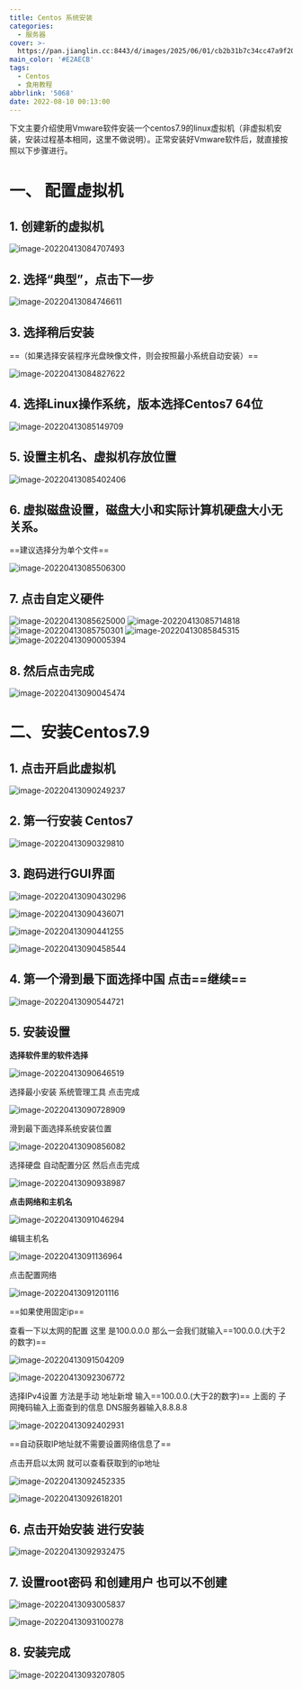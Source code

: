 ```yaml
---
title: Centos 系统安装
categories:
  - 服务器
cover: >-
  https://pan.jianglin.cc:8443/d/images/2025/06/01/cb2b31b7c34cc47a9f208a7be9cbd32d.png
main_color: '#E2AECB'
tags:
  - Centos
  - 食用教程
abbrlink: '5068'
date: 2022-08-10 00:13:00
---
```


下文主要介绍使用Vmware软件安装一个centos7.9的linux虚拟机（非虚拟机安装，安装过程基本相同，这里不做说明）。正常安装好Vmware软件后，就直接按照以下步骤进行。

# 一、 配置虚拟机

## 1. 创建新的虚拟机

![image-20220413084707493](https://olinl-note.oss-cn-shanghai.aliyuncs.com/note/202402072006968.png)

## 2. 选择“典型”，点击下一步

![image-20220413084746611](https://olinl-note.oss-cn-shanghai.aliyuncs.com/note/202402072006527.png)

## 3. 选择稍后安装

==（如果选择安装程序光盘映像文件，则会按照最小系统自动安装）==

![image-20220413084827622](src/image-20220413084827622.png)

## 4. 选择Linux操作系统，版本选择Centos7 64位

![image-20220413085149709](https://olinl-note.oss-cn-shanghai.aliyuncs.com/note/202402072006061.png)

## 5. 设置主机名、虚拟机存放位置

![image-20220413085402406](https://olinl-note.oss-cn-shanghai.aliyuncs.com/note/202402072006108.png)

## 6. 虚拟磁盘设置，磁盘大小和实际计算机硬盘大小无关系。

==建议选择分为单个文件==

![image-20220413085506300](src/image-20220413085506300.png)

## 7. 点击自定义硬件

![image-20220413085625000](https://olinl-note.oss-cn-shanghai.aliyuncs.com/note/202402072006728.png)
![image-20220413085714818](https://olinl-note.oss-cn-shanghai.aliyuncs.com/note/202402072006349.png)
![image-20220413085750301](https://olinl-note.oss-cn-shanghai.aliyuncs.com/note/202402072006392.png)
![image-20220413085845315](https://olinl-note.oss-cn-shanghai.aliyuncs.com/note/202402072006753.png)
![image-20220413090005394](https://olinl-note.oss-cn-shanghai.aliyuncs.com/note/202402072006249.png)

## 8. 然后点击完成

![image-20220413090045474](https://olinl-note.oss-cn-shanghai.aliyuncs.com/note/202402072006790.png)

# 二、安装Centos7.9

## 1. 点击开启此虚拟机

![image-20220413090249237](https://olinl-note.oss-cn-shanghai.aliyuncs.com/note/202402072006102.png)

## 2. 第一行安装 Centos7

![image-20220413090329810](https://olinl-note.oss-cn-shanghai.aliyuncs.com/note/202402072006301.png)

## 3. 跑码进行GUI界面

![image-20220413090430296](https://olinl-note.oss-cn-shanghai.aliyuncs.com/note/202402072006646.png)

![image-20220413090436071](https://olinl-note.oss-cn-shanghai.aliyuncs.com/note/202402072006102.png)

![image-20220413090441255](https://olinl-note.oss-cn-shanghai.aliyuncs.com/note/202402072006702.png)

![image-20220413090458544](https://olinl-note.oss-cn-shanghai.aliyuncs.com/note/202402072006428.png)

## 4. 第一个滑到最下面选择中国 点击==继续==

![image-20220413090544721](https://olinl-note.oss-cn-shanghai.aliyuncs.com/note/202402072006102.png)

## 5. 安装设置

**选择软件里的软件选择**

![image-20220413090646519](https://olinl-note.oss-cn-shanghai.aliyuncs.com/note/202402072006463.png)

选择最小安装 系统管理工具  点击完成

![image-20220413090728909](https://olinl-note.oss-cn-shanghai.aliyuncs.com/note/202402072006345.png)

滑到最下面选择系统安装位置

![image-20220413090856082](https://olinl-note.oss-cn-shanghai.aliyuncs.com/note/202402072006922.png)

选择硬盘 自动配置分区 然后点击完成

![image-20220413090938987](https://olinl-note.oss-cn-shanghai.aliyuncs.com/note/202402072006523.png)

**点击网络和主机名**

![image-20220413091046294](https://olinl-note.oss-cn-shanghai.aliyuncs.com/note/202402072006138.png)

编辑主机名

![image-20220413091136964](https://olinl-note.oss-cn-shanghai.aliyuncs.com/note/202402072007584.png)

点击配置网络

![image-20220413091201116](https://olinl-note.oss-cn-shanghai.aliyuncs.com/note/202402072007002.png)

==如果使用固定ip==

查看一下以太网的配置 这里 是100.0.0.0 那么一会我们就输入==100.0.0.(大于2的数字)==

![image-20220413091504209](https://olinl-note.oss-cn-shanghai.aliyuncs.com/note/202402072007437.png)

![image-20220413092306772](https://olinl-note.oss-cn-shanghai.aliyuncs.com/note/202402072007872.png)

选择IPv4设置 方法是手动 地址新增 输入==100.0.0.(大于2的数字)== 上面的 子网掩码输入上面查到的信息  DNS服务器输入8.8.8.8

![image-20220413092402931](https://olinl-note.oss-cn-shanghai.aliyuncs.com/note/202402072007306.png)

==自动获取IP地址就不需要设置网络信息了==

点击开启以太网 就可以查看获取到的ip地址

![image-20220413092452335](https://olinl-note.oss-cn-shanghai.aliyuncs.com/note/202402072007613.png)

![image-20220413092618201](https://olinl-note.oss-cn-shanghai.aliyuncs.com/note/202402072007974.png)

## 6. 点击开始安装 进行安装

![image-20220413092932475](https://olinl-note.oss-cn-shanghai.aliyuncs.com/note/202402072007237.png)

## 7. 设置root密码 和创建用户 也可以不创建

![image-20220413093005837](https://olinl-note.oss-cn-shanghai.aliyuncs.com/note/202402072007041.png)

![image-20220413093100278](https://olinl-note.oss-cn-shanghai.aliyuncs.com/note/202402072007439.png)

## 8. 安装完成

![image-20220413093207805](https://olinl-note.oss-cn-shanghai.aliyuncs.com/note/202402072007128.png)
